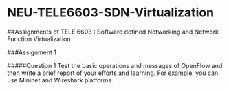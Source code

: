 # NEU-TELE6603-SDN-Virtualization
##Assignments of TELE 6603 : Software defined Networking and Network Function Virtualization

###Assignment 1

#####Question 1
Test the basic operations and messages of OpenFlow and then write a brief report of your efforts and learning.
For example, you can use Mininet and Wireshark platforms.



